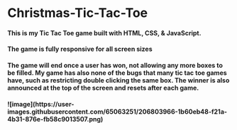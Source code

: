 # Christmas-Tic-Tac-Toe
<h4> This is my Tic Tac Toe game built with HTML, CSS, &amp; JavaScript. <h4>
<h4> The game is fully responsive for all screen sizes <h4>
<h4> The game will end once a user has won, not allowing any more boxes to be filled. My game has also none of the bugs that many tic tac toe games
have, such as restricting double clicking the same box. The winner is also announced at the top of the screen and resets after each game. <h4>
![image](https://user-images.githubusercontent.com/65063251/206803966-1b60eb48-f21a-4b31-876e-fb58c9013507.png)
